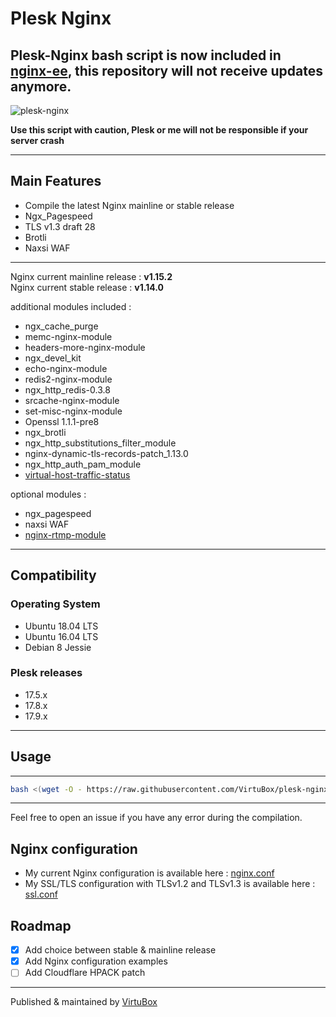 # Plesk Nginx

## Plesk-Nginx bash script is now included in [nginx-ee](https://virtubox.github.io/nginx-ee/), this repository will not receive updates anymore.

![plesk-nginx](https://raw.githubusercontent.com/VirtuBox/plesk-nginx/master/plesk-nginx.png)

**Use this script with caution, Plesk or me will not be responsible if your server crash** 

-----

## Main Features

* Compile the latest Nginx mainline or stable release
* Ngx_Pagespeed
* TLS v1.3 draft 28
* Brotli
* Naxsi WAF

-----
Nginx current mainline release : **v1.15.2**  
Nginx current stable release : **v1.14.0**  

additional modules included :

* ngx_cache_purge
* memc-nginx-module
* headers-more-nginx-module
* ngx_devel_kit
* echo-nginx-module
* redis2-nginx-module
* ngx_http_redis-0.3.8
* srcache-nginx-module
* set-misc-nginx-module
* Openssl 1.1.1-pre8
* ngx_brotli
* ngx_http_substitutions_filter_module
* nginx-dynamic-tls-records-patch_1.13.0
* ngx_http_auth_pam_module
* [virtual-host-traffic-status](https://github.com/vozlt/nginx-module-vts)

optional modules :

* ngx_pagespeed
* naxsi WAF
* [nginx-rtmp-module](https://github.com/arut/nginx-rtmp-module)

-----

## Compatibility

### Operating System

* Ubuntu 18.04 LTS
* Ubuntu 16.04 LTS
* Debian 8 Jessie

### Plesk releases

* 17.5.x
* 17.8.x
* 17.9.x

-----

## Usage

-----

```bash
bash <(wget -O - https://raw.githubusercontent.com/VirtuBox/plesk-nginx/master/plesk-nginx.sh)
```

-----
  
Feel free to open an issue if you have any error during the compilation.

## Nginx configuration

* My current Nginx configuration is available here : [nginx.conf](https://github.com/VirtuBox/plesk-nginx/blob/master/etc/nginx/nginx.conf)
* My SSL/TLS configuration with TLSv1.2 and TLSv1.3 is available here : [ssl.conf](https://github.com/VirtuBox/plesk-nginx/blob/master/etc/nginx/conf.d/ssl.conf)

## Roadmap

* [x] Add choice between stable & mainline release
* [x] Add Nginx configuration examples
* [ ] Add Cloudflare HPACK patch

-----
Published & maintained by <a href="https://virtubox.net" title="VirtuBox">VirtuBox</a>
